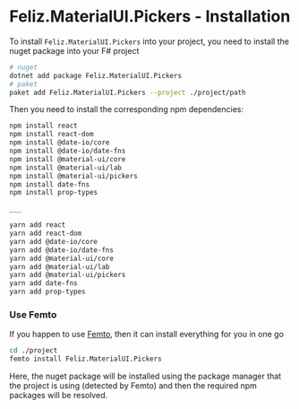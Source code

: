 # Feliz.MaterialUI.Pickers - Installation

To install `Feliz.MaterialUI.Pickers` into your project, you need to install the nuget package into your F# project
```bash
# nuget
dotnet add package Feliz.MaterialUI.Pickers
# paket
paket add Feliz.MaterialUI.Pickers --project ./project/path
```
Then you need to install the corresponding npm dependencies:
```bash
npm install react
npm install react-dom
npm install @date-io/core
npm install @date-io/date-fns
npm install @material-ui/core
npm install @material-ui/lab
npm install @material-ui/pickers
npm install date-fns
npm install prop-types

___

yarn add react
yarn add react-dom
yarn add @date-io/core
yarn add @date-io/date-fns
yarn add @material-ui/core
yarn add @material-ui/lab
yarn add @material-ui/pickers
yarn add date-fns
yarn add prop-types
```

### Use Femto

If you happen to use [Femto](https://github.com/Zaid-Ajaj/Femto), then it can install everything for you in one go
```bash
cd ./project
femto install Feliz.MaterialUI.Pickers
```
Here, the nuget package will be installed using the package manager that the project is using (detected by Femto) and then the required npm packages will be resolved.
